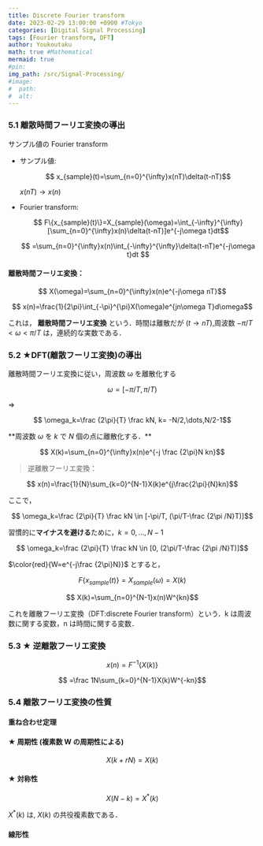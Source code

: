 ```yaml
---
title: Discrete Fourier transform
date: 2023-02-29 13:00:00 +0900 #Tokyo
categories: [Digital Signal Processing]
tags: [Fourier transform, DFT]
author: Youkoutaku
math: true #Mathematical
mermaid: true
#pin:
img_path: /src/Signal-Processing/
#image:
#  path:
#  alt:
---
```


### 5.1 離散時間フーリエ変換の導出

サンプル値の Fourier transform

- サンプル値:

  $$
  x_{sample}(t)=\sum_{n=0}^{\infty}x(nT)\delta(t-nT)$$

  $x(nT)→x(n)$

- Fourier transform:

  $$
  F\{x_{sample}(t)\}=X_{sample}(\omega)=\int_{-\infty}^{\infty} [\sum_{n=0}^{\infty}x(n)\delta(t-nT)]e^{-j\omega t}dt$$

  $$
  =\sum_{n=0}^{\infty}x(n)\int_{-\infty}^{\infty}\delta(t-nT)e^{-j\omega t}dt
  $$

#### 離散時間フーリエ変換：

$$
X(\omega)=\sum_{n=0}^{\infty}x(n)e^{-j\omega nT}$$

$$
x(n)=\frac{1}{2\pi}\int_{-\pi}^{\pi}X(\omega)e^{jn\omega T}d\omega$$

これは， **離散時間フーリエ変換** という．時間は離散だが $(t→nT)$,周波数 $-\pi/T<\omega<\pi/T$ は，連続的な実数である．

### 5.2 ★DFT(離散フーリエ変換)の導出

離散時間フーリエ変換に従い，周波数 ω を離散化する

$$
\omega=[-\pi/T, \pi/T) $$

⇒

$$
\omega_k=\frac {2\pi}{T} \frac kN, k= -N/2,\dots,N/2-1$$

\*\*周波数 $ω$ を $k$ で $N$ 個の点に離散化する．\*\*

$$
X(k)=\sum_{n=0}^{\infty}x(n)e^{-j \frac {2\pi}N kn}$$

> 逆離散フーリエ変換：

$$
x(n)=\frac{1}{N}\sum_{k=0}^{N-1}X(k)e^{j\frac{2\pi}{N}kn}$$

ここで，

$$
\omega_k=\frac {2\pi}{T} \frac kN \in [-\pi/T, (\pi/T-\frac {2\pi /N}T)]$$

習慣的に**マイナスを避ける**ために，$k=0,\dots,N-1$

$$
\omega_k=\frac {2\pi}{T} \frac kN \in [0, (2\pi/T-\frac {2\pi /N}T)]$$

$\color{red}{W=e^{-j\frac {2\pi}N}}$ とすると，

$$
F\{x_{sample}(t)\}=X_{sample}(\omega)=X(k)$$

$$
X(k)=\sum_{n=0}^{N-1}x(n)W^{kn}$$

これを離散フーリエ変換（DFT:discrete Fourier transform）という．k は周波数に関する変数，n は時間に関する変数．

### 5.3 ★ 逆離散フーリエ変換

$$
x(n)=F^{-1}\{X(k)\}$$

$$
=\frac 1N\sum_{k=0}^{N-1}X(k)W^{-kn}$$

### 5.4 離散フーリエ変換の性質

#### 重ね合わせ定理

#### ★ 周期性 (複素数 W の周期性による)

$$
X(k+rN)=X(k)$$

#### ★ 対称性

$$
X(N-k)=X^*(k)$$

$X^*(k)$ は, $X(k)$ の共役複素数である．

#### 線形性
